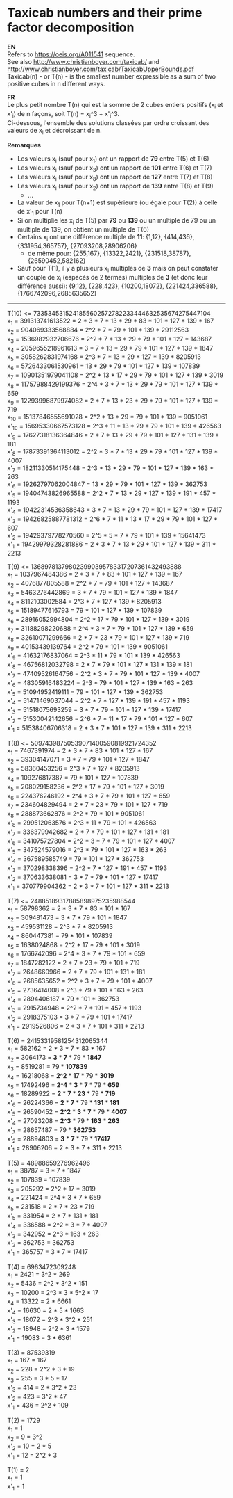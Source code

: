 # Taxicab numbers and their prime factor decomposition

**EN**\
Refers to https://oeis.org/A011541 sequence.\
See also http://www.christianboyer.com/taxicab/ and http://www.christianboyer.com/taxicab/TaxicabUpperBounds.pdf \
Taxicab(n) - or T(n) - is the smallest number expressible as a sum of two positive cubes in n different ways.

**FR**\
Le plus petit nombre T(n) qui est la somme de 2 cubes entiers positifs (x<sub>i</sub> et x'<sub>i</sub>) de n façons, soit T(n) = x<sub>i</sub>^3 + x'<sub>i</sub>^3.\
Ci-dessous, l'ensemble des solutions classées par ordre croissant des valeurs de x<sub>i</sub> et décroissant de n.

**Remarques**
- Les valeurs x<sub>i</sub> (sauf pour x<sub>1</sub>) ont un rapport de **79** entre T(5) et T(6)
- Les valeurs x<sub>i</sub> (sauf pour x<sub>3</sub>) ont un rapport de **101** entre T(6) et T(7)
- Les valeurs x<sub>i</sub> (sauf pour x<sub>8</sub>) ont un rapport de **127** entre T(7) et T(8)
- Les valeurs x<sub>i</sub> (sauf pour x<sub>2</sub>) ont un rapport de **139** entre T(8) et T(9)
  - ...
- La valeur de x<sub>1</sub> pour T(n+1) est supérieure (ou égale pour T(2)) à celle de x'<sub>1</sub> pour T(n)
- Si on multiplie les x<sub>i</sub> de T(5) par **79** ou **139** ou un multiple de 79 ou un multiple de 139, on obtient un multiple de T(6)
- Certains x<sub>i</sub> ont une différence multiple de **11**: {1,12}, {414,436}, {331954,365757}, {27093208,28906206}
  - de même pour: {255,167}, {13322,2421}, {231518,38787}, {26590452,582162}
- Sauf pour T(1), il y a plusieurs x<sub>i</sub> multiples de **3** mais on peut constater un couple de x<sub>i</sub> (espacés de 2 termes) multiples de **3** (et donc leur différence aussi): {9,12}, {228,423}, {10200,18072}, {221424,336588}, {1766742096,2685635652}

----

T(10) <= 7335345315241855602572782233444632535674275447104\
x<sub>1</sub> = 391313741613522 = 2 * 3 * 7 * 13 * 29 * 83 * 101 * 127 * 139 * 167\
x<sub>2</sub> = 904069333568884 = 2^2 * 7 * 79 * 101 * 139 * 29112563\
x<sub>3</sub> = 1536982932706676 = 2^2 * 7 * 13 * 29 * 79 * 101 * 127 * 143687\
x<sub>4</sub> = 2059655218961613 = 3 * 7 * 13 * 29 * 79 * 101 * 127 * 139 * 1847\
x<sub>5</sub> = 3058262831974168 = 2^3 * 7 * 13 * 29 * 127 * 139 * 8205913\
x<sub>6</sub> = 5726433061530961 = 13 * 29 * 79 * 101 * 127 * 139 * 107839\
x<sub>7</sub> = 10901351979041108 = 2^2 * 13 * 17 * 29 * 79 * 101 * 127 * 139 * 3019\
x<sub>8</sub> = 11757988429199376 = 2^4 * 3 * 7 * 13 * 29 * 79 * 101 * 127 * 139 * 659\
x<sub>9</sub> = 12293996879974082 = 2 * 7 * 13 * 23 * 29 * 79 * 101 * 127 * 139 * 719\
x<sub>10</sub> = 15137846555691028 = 2^2 * 13 * 29 * 79 * 101 * 139 * 9051061\
x'<sub>10</sub> = 15695330667573128 = 2^3 * 11 * 13 * 29 * 79 * 101 * 139 * 426563\
x'<sub>9</sub> = 17627318136364846 = 2 * 7 * 13 * 29 * 79 * 101 * 127 * 131 * 139 * 181\
x'<sub>8</sub> = 17873391364113012 = 2^2 * 3 * 7 * 13 * 29 * 79 * 101 * 127 * 139 * 4007\
x'<sub>7</sub> = 18211330514175448 = 2^3 * 13 * 29 * 79 * 101 * 127 * 139 * 163 * 263\
x'<sub>6</sub> = 19262797062004847 = 13 * 29 * 79 * 101 * 127 * 139 * 362753\
x'<sub>5</sub> = 19404743826965588 = 2^2 * 7 * 13 * 29 * 127 * 139 * 191 * 457 * 1193\
x'<sub>4</sub> = 19422314536358643 = 3 * 7 * 13 * 29 * 79 * 101 * 127 * 139 * 17417\
x'<sub>3</sub> = 19426825887781312 = 2^6 * 7 * 11 * 13 * 17 * 29 * 79 * 101 * 127 * 607\
x'<sub>2</sub> = 19429379778270560 = 2^5 * 5 * 7 * 79 * 101 * 139 * 15641473\
x'<sub>1</sub> = 19429979328281886 = 2 * 3 * 7 * 13 * 29 * 101 * 127 * 139 * 311 * 2213

T(9) <= 136897813798023990395783317207361432493888\
x<sub>1</sub> = 1037967484386 = 2 * 3 * 7 * 83 * 101 * 127 * 139 * 167\
x<sub>2</sub> = 4076877805588 = 2^2 * 7 * 79 * 101 * 127 * 143687\
x<sub>3</sub> = 5463276442869 = 3 * 7 * 79 * 101 * 127 * 139 * 1847\
x<sub>4</sub> = 8112103002584 = 2^3 * 7 * 127 * 139 * 8205913\
x<sub>5</sub> = 15189477616793 = 79 * 101 * 127 * 139 * 107839\
x<sub>6</sub> = 28916052994804 = 2^2 * 17 * 79 * 101 * 127 * 139 * 3019\
x<sub>7</sub> = 31188298220688 = 2^4 * 3 * 7 * 79 * 101 * 127 * 139 * 659\
x<sub>8</sub> = 32610071299666 = 2 * 7 * 23 * 79 * 101 * 127 * 139 * 719\
x<sub>9</sub> = 40153439139764 = 2^2 * 79 * 101 * 139 * 9051061\
x'<sub>9</sub> = 41632176837064 = 2^3 * 11 * 79 * 101 * 139 * 426563\
x'<sub>8</sub> = 46756812032798 = 2 * 7 * 79 * 101 * 127 * 131 * 139 * 181\
x'<sub>7</sub> = 47409526164756 = 2^2 * 3 * 7 * 79 * 101 * 127 * 139 * 4007\
x'<sub>6</sub> = 48305916483224 = 2^3 * 79 * 101 * 127 * 139 * 163 * 263\
x'<sub>5</sub> = 51094952419111 = 79 * 101 * 127 * 139 * 362753\
x'<sub>4</sub> = 51471469037044 = 2^2 * 7 * 127 * 139 * 191 * 457 * 1193\
x'<sub>3</sub> = 51518075693259 = 3 * 7 * 79 * 101 * 127 * 139 * 17417\
x'<sub>2</sub> = 51530042142656 = 2^6 * 7 * 11 * 17 * 79 * 101 * 127 * 607\
x'<sub>1</sub> = 51538406706318 = 2 * 3 * 7 * 101 * 127 * 139 * 311 * 2213

T(8) <= 50974398750539071400590819921724352\
x<sub>1</sub> = 7467391974 = 2 * 3 * 7 * 83 * 101 * 127 * 167\
x<sub>2</sub> = 39304147071 = 3 * 7 * 79 * 101 * 127 * 1847\
x<sub>3</sub> = 58360453256 = 2^3 * 7 * 127 * 8205913\
x<sub>4</sub> = 109276817387 = 79 * 101 * 127 * 107839\
x<sub>5</sub> = 208029158236 = 2^2 * 17 * 79 * 101 * 127 * 3019\
x<sub>6</sub> = 224376246192 = 2^4 * 3 * 7 * 79 * 101 * 127 * 659\
x<sub>7</sub> = 234604829494 = 2 * 7 * 23 * 79 * 101 * 127 * 719\
x<sub>8</sub> = 288873662876 = 2^2 * 79 * 101 * 9051061\
x'<sub>8</sub> = 299512063576 = 2^3 * 11 * 79 * 101 * 426563\
x'<sub>7</sub> = 336379942682 = 2 * 7 * 79 * 101 * 127 * 131 * 181\
x'<sub>6</sub> = 341075727804 = 2^2 * 3 * 7 * 79 * 101 * 127 * 4007\
x'<sub>5</sub> = 347524579016 = 2^3 * 79 * 101 * 127 * 163 * 263\
x'<sub>4</sub> = 367589585749 = 79 * 101 * 127 * 362753\
x'<sub>3</sub> = 370298338396 = 2^2 * 7 * 127 * 191 * 457 * 1193\
x'<sub>2</sub> = 370633638081 = 3 * 7 * 79 * 101 * 127 * 17417\
x'<sub>1</sub> = 370779904362 = 2 * 3 * 7 * 101 * 127 * 311 * 2213

T(7) <= 24885189317885898975235988544\
x<sub>1</sub> = 58798362 = 2 * 3 * 7 * 83 * 101 * 167\
x<sub>2</sub> = 309481473 = 3 * 7 * 79 * 101 * 1847\
x<sub>3</sub> = 459531128 = 2^3 * 7 * 8205913\
x<sub>4</sub> = 860447381 = 79 * 101 * 107839\
x<sub>5</sub> = 1638024868 = 2^2 * 17 * 79 * 101 * 3019\
x<sub>6</sub> = 1766742096 = 2^4 * 3 * 7 * 79 * 101 * 659\
x<sub>7</sub> = 1847282122 = 2 * 7 * 23 * 79 * 101 * 719\
x'<sub>7</sub> = 2648660966 = 2 * 7 * 79 * 101 * 131 * 181\
x'<sub>6</sub> = 2685635652 = 2^2 * 3 * 7 * 79 * 101 * 4007\
x'<sub>5</sub> = 2736414008 = 2^3 * 79 * 101 * 163 * 263\
x'<sub>4</sub> = 2894406187 = 79 * 101 * 362753\
x'<sub>3</sub> = 2915734948 = 2^2 * 7 * 191 * 457 * 1193\
x'<sub>2</sub> = 2918375103 = 3 * 7 * 79 * 101 * 17417\
x'<sub>1</sub> = 2919526806 = 2 * 3 * 7 * 101 * 311 * 2213

T(6) = 24153319581254312065344\
x<sub>1</sub> = 582162 = 2 * 3 * 7 * 83 * 167\
x<sub>2</sub> = 3064173 = **3** * **7** * 79 * **1847**\
x<sub>3</sub> = 8519281 = 79 * **107839**\
x<sub>4</sub> = 16218068 = **2^2** * **17** * 79 * **3019**\
x<sub>5</sub> = 17492496 = **2^4** * **3** * **7** * 79 * **659**\
x<sub>6</sub> = 18289922 = **2** * **7** * **23** * 79 * **719**\
x'<sub>6</sub> = 26224366 = **2** * **7** * 79 * **131** * **181**\
x'<sub>5</sub> = 26590452 = **2^2** * **3** * **7** * 79 * **4007**\
x'<sub>4</sub> = 27093208 = **2^3** * 79 * **163** * **263**\
x'<sub>3</sub> = 28657487 = 79 * **362753**\
x'<sub>2</sub> = 28894803 = **3** * **7** * 79 * **17417**\
x'<sub>1</sub> = 28906206 = 2 * 3 * 7 * 311 * 2213

T(5) = 48988659276962496\
x<sub>1</sub> = 38787 = 3 * 7 * 1847\
x<sub>2</sub> = 107839 = 107839\
x<sub>3</sub> = 205292 = 2^2 * 17 * 3019\
x<sub>4</sub> = 221424 = 2^4 * 3 * 7 * 659\
x<sub>5</sub> = 231518 = 2 * 7 * 23 * 719\
x'<sub>5</sub> = 331954 = 2 * 7 * 131 * 181\
x'<sub>4</sub> = 336588 = 2^2 * 3 * 7 * 4007\
x'<sub>3</sub> = 342952 = 2^3 * 163 * 263\
x'<sub>2</sub> = 362753 = 362753\
x'<sub>1</sub> = 365757 = 3 * 7 * 17417

T(4) = 6963472309248\
x<sub>1</sub> = 2421 = 3^2 * 269\
x<sub>2</sub> = 5436 = 2^2 * 3^2 * 151\
x<sub>3</sub> = 10200 = 2^3 * 3 * 5^2 * 17\
x<sub>4</sub> = 13322 = 2 * 6661\
x'<sub>4</sub> = 16630 = 2 * 5 * 1663\
x'<sub>3</sub> = 18072 = 2^3 * 3^2 * 251\
x'<sub>2</sub> = 18948 = 2^2 * 3 * 1579\
x'<sub>1</sub> = 19083 = 3 * 6361

T(3) = 87539319\
x<sub>1</sub> = 167 = 167\
x<sub>2</sub> = 228 = 2^2 * 3 * 19\
x<sub>3</sub> = 255 = 3 * 5 * 17\
x'<sub>3</sub> = 414 = 2 * 3^2 * 23\
x'<sub>2</sub> = 423 = 3^2 * 47\
x'<sub>1</sub> = 436 = 2^2 * 109

T(2) = 1729\
x<sub>1</sub> = 1\
x<sub>2</sub> = 9 = 3^2\
x'<sub>2</sub> = 10 = 2 * 5\
x'<sub>1</sub> = 12 = 2^2 * 3

T(1) = 2\
x<sub>1</sub> = 1\
x'<sub>1</sub> = 1
